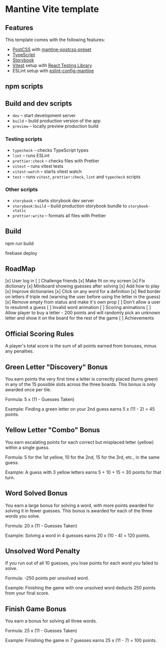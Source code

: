 # Mantine Vite template

## Features

This template comes with the following features:

- [PostCSS](https://postcss.org/) with [mantine-postcss-preset](https://mantine.dev/styles/postcss-preset)
- [TypeScript](https://www.typescriptlang.org/)
- [Storybook](https://storybook.js.org/)
- [Vitest](https://vitest.dev/) setup with [React Testing Library](https://testing-library.com/docs/react-testing-library/intro)
- ESLint setup with [eslint-config-mantine](https://github.com/mantinedev/eslint-config-mantine)

## npm scripts

## Build and dev scripts

- `dev` – start development server
- `build` – build production version of the app
- `preview` – locally preview production build

### Testing scripts

- `typecheck` – checks TypeScript types
- `lint` – runs ESLint
- `prettier:check` – checks files with Prettier
- `vitest` – runs vitest tests
- `vitest:watch` – starts vitest watch
- `test` – runs `vitest`, `prettier:check`, `lint` and `typecheck` scripts

### Other scripts

- `storybook` – starts storybook dev server
- `storybook:build` – build production storybook bundle to `storybook-static`
- `prettier:write` – formats all files with Prettier

## Build

npm run build

firebase deploy

## RoadMap

[x] User log in
[ ] Challenge friends
[x] Make fit on my screen
[x] Fix dictionary
[x] Miniboard showing guesses after solving
[x] Add how to play
[x] Improve dictionaries
[x] Click on any word for a definition
[x] Red border on letters if triple red (warning the user before using the letter in the guess)
[x] Remove empty from status and make it's own prop
[ ] Don't allow a user to resubmit a guess
[ ] Invalid word animation
[ ] Scoring animations
[ ] Allow player to buy a letter - 200 points and will randomly pick an unknown letter and show it on the board for the rest of the game
[ ] Achievements

## Official Scoring Rules

A player's total score is the sum of all points earned from bonuses, minus any penalties.

## Green Letter "Discovery" Bonus

You earn points the very first time a letter is correctly placed (turns green) in any of the 15 possible slots across the three boards. This bonus is only awarded once per tile.

Formula: 5 x (11 - Guesses Taken)

Example: Finding a green letter on your 2nd guess earns 5 x (11 - 2) = 45 points.

## Yellow Letter "Combo" Bonus

You earn escalating points for each correct but misplaced letter (yellow) within a single guess.

Formula: 5 for the 1st yellow, 10 for the 2nd, 15 for the 3rd, etc., in the same guess.

Example: A guess with 3 yellow letters earns 5 + 10 + 15 = 30 points for that turn.

## Word Solved Bonus

You earn a large bonus for solving a word, with more points awarded for solving it in fewer guesses. This bonus is awarded for each of the three words you solve.

Formula: 20 x (11 - Guesses Taken)

Example: Solving a word in 4 guesses earns 20 x (10 - 4) = 120 points.

## Unsolved Word Penalty

If you run out of all 10 guesses, you lose points for each word you failed to solve.

Formula: -250 points per unsolved word.

Example: Finishing the game with one unsolved word deducts 250 points from your final score.

## Finish Game Bonus

You earn a bonus for solving all three words.

Formula: 25 x (11 - Guesses Taken)

Example: Finishing the game in 7 guesses earns 25 x (11 - 7) = 100 points.
